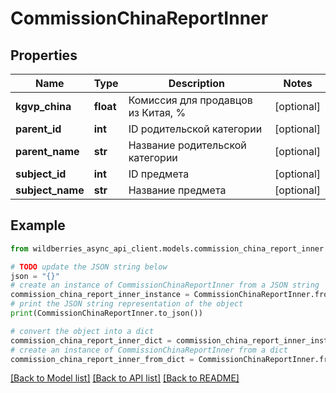 # CommissionChinaReportInner


## Properties

Name | Type | Description | Notes
------------ | ------------- | ------------- | -------------
**kgvp_china** | **float** | Комиссия для продавцов из Китая, % | [optional] 
**parent_id** | **int** | ID родительской категории | [optional] 
**parent_name** | **str** | Название родительской категории | [optional] 
**subject_id** | **int** | ID предмета | [optional] 
**subject_name** | **str** | Название предмета | [optional] 

## Example

```python
from wildberries_async_api_client.models.commission_china_report_inner import CommissionChinaReportInner

# TODO update the JSON string below
json = "{}"
# create an instance of CommissionChinaReportInner from a JSON string
commission_china_report_inner_instance = CommissionChinaReportInner.from_json(json)
# print the JSON string representation of the object
print(CommissionChinaReportInner.to_json())

# convert the object into a dict
commission_china_report_inner_dict = commission_china_report_inner_instance.to_dict()
# create an instance of CommissionChinaReportInner from a dict
commission_china_report_inner_from_dict = CommissionChinaReportInner.from_dict(commission_china_report_inner_dict)
```
[[Back to Model list]](../README.md#documentation-for-models) [[Back to API list]](../README.md#documentation-for-api-endpoints) [[Back to README]](../README.md)



